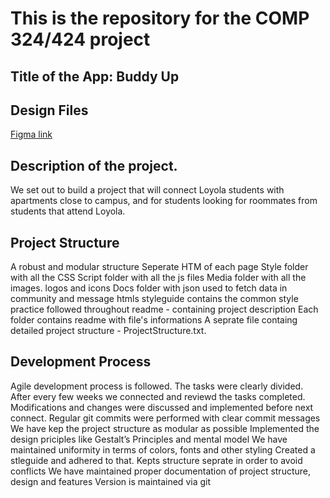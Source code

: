 # This is the repository for the COMP 324/424 project

## Title of the App: Buddy Up

## Design Files
[Figma link](https://www.figma.com/design/mdu4jYNoUzwN5eP5BPzwTX/Frontend?node-id=0-1&t=ITkrMM5pLOjexMQV-1)

## Description of the project.

We set out to build a project that will connect Loyola students with apartments close to campus, and for students looking for roommates from students that attend Loyola.

## Project Structure
A robust and modular structure
Seperate HTM of each page
Style folder with all the CSS
Script folder with all the js files
Media folder with all the images. logos and icons 
Docs folder with json used to fetch data in community and message htmls
styleguide contains the common style practice followed throughout
readme - containing project description
Each folder contains readme with file's informations
A seprate file containg detailed project structure - ProjectStructure.txt.


## Development Process

Agile development process is followed. 
The tasks were clearly divided.
After every few weeks we connected and reviewd the tasks completed.
Modifications and changes were discussed and implemented before next connect.
Regular git commits were performed with clear commit messages
We have kep the project structure as modular as possible
Implemented the design priciples like Gestalt’s Principles and mental model
We have maintained uniformity in terms of colors, fonts and other styling
Created a stleguide and adhered to that.
Kepts structure seprate in order to avoid conflicts
We have maintained proper documentation of project structure, design and features
Version is maintained via git
